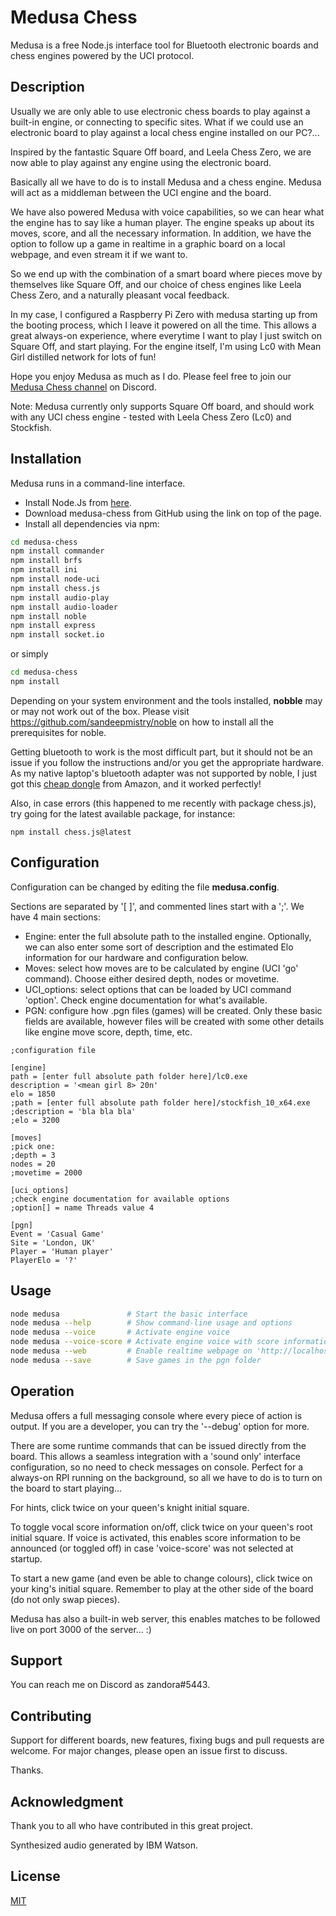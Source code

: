 # Medusa Chess

Medusa is a free Node.js interface tool for Bluetooth electronic boards and chess engines powered by the UCI protocol.

## Description

Usually we are only able to use electronic chess boards to play against a built-in engine, or connecting to specific sites. What if we could use an electronic board to play against a local chess engine installed on our PC?... 

Inspired by the fantastic Square Off board, and Leela Chess Zero, we are now able to play against any engine using the electronic board.

Basically all we have to do is to install Medusa and a chess engine. Medusa will act as a middleman between the UCI engine and the board.

We have also powered Medusa with voice capabilities, so we can hear what the engine has to say like a human player. The engine speaks up about its moves, score, and all the necessary information. In addition, we have the option to follow up a game in realtime in a graphic board on a local webpage, and even stream it if we want to.

So we end up with the combination of a smart board where pieces move by themselves like Square Off, and our choice of chess engines like Leela Chess Zero, and a naturally pleasant vocal feedback.

In my case, I configured a Raspberry Pi Zero with medusa starting up from the booting process, which I leave it powered on all the time. This allows a great always-on experience, where everytime I want to play I just switch on Square Off, and start playing. For the engine itself, I'm using Lc0 with Mean Girl distilled network for lots of fun!

Hope you enjoy Medusa as much as I do. Please feel free to join our <a href="https://discord.gg/ZYAj4FJ">Medusa Chess channel</a> on Discord.

Note: Medusa currently only supports Square Off board, and should work with any UCI chess engine - tested with Leela Chess Zero (Lc0) and Stockfish.

## Installation

Medusa runs in a command-line interface.

<ul>
<li>Install Node.Js from <a href="https://nodejs.org/en/download/">here</a>.</li>
<li>Download medusa-chess from GitHub using the link on top of the page.</li>
<li>Install all dependencies via npm:</li>
</ul>

```bash
cd medusa-chess
npm install commander
npm install brfs
npm install ini
npm install node-uci
npm install chess.js
npm install audio-play
npm install audio-loader
npm install noble
npm install express
npm install socket.io
```
or simply

```bash
cd medusa-chess
npm install
```

Depending on your system environment and the tools installed, **nobble** may or may not work out of the box. Please visit <a href="https://github.com/sandeepmistry/noble">https://github.com/sandeepmistry/noble</a> on how to install all the prerequisites for noble.

Getting bluetooth to work is the most difficult part, but it should not be an issue if you follow the instructions and/or you get the appropriate hardware. As my native laptop's bluetooth adapter was not supported by noble, I just got this <a href="https://www.amazon.co.uk/Bluetooth-Yeung-Qee-Compatible-computers-black-1/dp/B07F67Q2KV/ref=sr_1_1?ie=UTF8&qid=1551884488&sr=8-1&keywords=CSR8510+A10+bluetooth+adapter">cheap dongle</a> from Amazon, and it worked perfectly!

Also, in case errors (this happened to me recently with package chess.js), try going for the latest available package, for instance:

```
npm install chess.js@latest
```

## Configuration

Configuration can be changed by editing the file **medusa.config**. 

Sections are separated by '[ ]', and commented lines start with a ';'. We have 4 main sections:

<ul>
<li>Engine: enter the full absolute path to the installed engine. Optionally, we can also enter some sort of description and the estimated Elo information for our hardware and configuration below.</li>
<li>Moves: select how moves are to be calculated by engine (UCI 'go' command). Choose either desired depth, nodes or movetime.</li>
<li>UCI_options: select options that can be loaded by UCI command 'option'. Check engine documentation for what's available.</li>
<li>PGN: configure how .pgn files (games) will be created. Only these basic fields are available, however files will be created with some other details like engine move score, depth, time, etc.</li>
</ul>

```
;configuration file

[engine]
path = [enter full absolute path folder here]/lc0.exe
description = '<mean girl 8> 20n'
elo = 1850
;path = [enter full absolute path folder here]/stockfish_10_x64.exe
;description = 'bla bla bla'
;elo = 3200

[moves]
;pick one:
;depth = 3
nodes = 20
;movetime = 2000

[uci_options]
;check engine documentation for available options
;option[] = name Threads value 4

[pgn]
Event = 'Casual Game'
Site = 'London, UK'
Player = 'Human player'
PlayerElo = '?'
```

## Usage

```bash
node medusa               # Start the basic interface
node medusa --help        # Show command-line usage and options
node medusa --voice       # Activate engine voice
node medusa --voice-score # Activate engine voice with score information 
node medusa --web         # Enable realtime webpage on 'http://localhost:3000/chessboard/medusa.html'
node medusa --save        # Save games in the pgn folder
```

## Operation

Medusa offers a full messaging console where every piece of action is output. If you are a developer, you can try the '--debug' option for more.

There are some runtime commands that can be issued directly from the board. This allows a seamless integration with a 'sound only' interface configuration, so no need to check messages on console. Perfect for a always-on RPI running on the background, so all we have to do is to turn on the board to start playing...

For hints, click twice on your queen's knight initial square.

To toggle vocal score information on/off, click twice on your queen's root initial square. If voice is activated, this enables score information to be announced (or toggled off) in case 'voice-score' was not selected at startup.

To start a new game (and even be able to change colours), click twice on your king's initial square. Remember to play at the other side of the board (do not only swap pieces).

Medusa has also a built-in web server, this enables matches to be followed live on port 3000 of the server... :)

## Support

You can reach me on Discord as zandora#5443.

## Contributing

Support for different boards, new features, fixing bugs and pull requests are welcome. For major changes, please open an issue first to discuss.

Thanks.

## Acknowledgment

Thank you to all who have contributed in this great project.

Synthesized audio generated by IBM Watson.

## License
[MIT](https://choosealicense.com/licenses/mit/)
